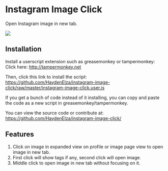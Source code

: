 # Instagram Image Click
Open Instagram image in new tab.

[![](http://imgur.com/w0gp3pg.gif)](http://imgur.com/w0gp3pg)

## Installation
Install a userscript extension such as greasemonkey or tampermonkey:  
Click here: http://tampermonkey.net


Then, click this link to install the script:  
https://github.com/HaydenElza/instagram-image-click/raw/master/instagram-image-click.user.js

If you get a bunch of code instead of it installing, you can copy and paste the code as a new script in greasemonkey/tampermonkey.

You can view the source code or contribute at:   
https://github.com/HaydenElza/instagram-image-click/

## Features
1. Click on image in expanded view on profile or image page view to open image in new tab.
2. First click will show tags if any, second click will open image.
3. Middle click to open image in new tab without focusing on it.